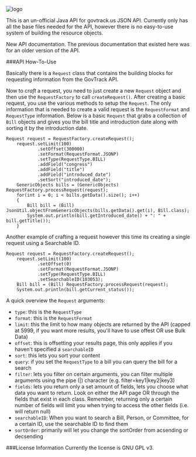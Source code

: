 ![logo](https://i.imgur.com/N3ynmpm.png)

This is an un-official Java API for govtrack.us JSON API. Currently only has all the base files needed for the API, however there is no easy-to-use system of building the resource objects.

New API documentation. The previous documentation that existed here was for an older version of the API.

###API How-To-Use 

Basically there is a `Request` class that contains the building blocks for requesting information from the GovTrack API. 

Now to <i>craft</i> a request, you need to just create a new `Request` object and then use the `RequestFactory` to call `createRequest()`. After creating a basic request, you use the various methods to setup the `Request`. The only information that is needed to create a valid request is the `RequestFormat` and `RequestType` information. Below is a basic `Request` that grabs a collection of `Bill` objects and gives you the bill title and introduction date along with sorting it by the introduction date.

	Request request = RequestFactory.createRequest();
        request.setLimit(100)
                .setOffset(300000)
                .setFormat(RequestFormat.JSONP)
                .setType(RequestType.BILL)
                .addField("congress")
                .addField("title")
                .addField("introduced_date")
                .setSort("introduced_date");
        GenericObjects bills = (GenericObjects) RequestFactory.processRequest(request);
        for(int i = 0; i < bills.getData().size(); i++)
        {
            Bill bill = (Bill) JsonUtil.objectFromGenericObjects(bills.getData().get(i), Bill.class);
            System.out.println(bill.getIntroduced_date() + ": " + bill.getTitle());
        }

Another example of crafting a request however this time its creating a single request using a Searchable ID.

	Request request = RequestFactory.createRequest();
        request.setLimit(100)
                .setOffset(0)
                .setFormat(RequestFormat.JSONP)
                .setType(RequestType.BILL)
                .setSearchableID(103053);
        Bill bill = (Bill) RequestFactory.processRequest(request);
        System.out.println(bill.getCurrent_status());
        
A quick overview the `Request` arguments:

* `type`: this is the `RequestType`
* `format`: this is the `RequestFormat`
* `limit`: this the limit to how many objects are returned by the API (capped at 5999, if you want more results, you'll have to use offest OR use Bulk Data)
* `offset`: this is offsetting your results page, this only applies if you haven't specified a `searchableID`
* `sort`: this lets you sort your content
* `query`: if you set the `RequestType` to a bill you can query the bill for a search
* `filter`: lets you filter on certain arguments, you can filter multiple arguments using the pipe (|) character (e.g. filter=key1|key2|key3)
* `fields`: lets you return only a set amount of fields, lets you choose what data you want to return. Look on either the API page OR through the fields that exist in each class. Remember, returning only a certain number of fields will limit you when trying to access the other fields (i.e. will return null)
* `searchableID`: When you want to search a Bill, Person, or Committee, for a certain ID, use the searchable ID to find them
* `sortOrder`: primarily will let you change the sortOrder from acsending or decsending
 
###License Information
Currently the license is GNU GPL v3. 
